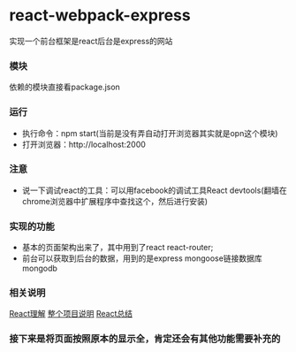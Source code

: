 # react-webpack-express
实现一个前台框架是react后台是express的网站
### 模块 
依赖的模块直接看package.json
### 运行 
* 执行命令：npm start(当前是没有弄自动打开浏览器其实就是opn这个模块)
* 打开浏览器：http://localhost:2000
### 注意
* 说一下调试react的工具：可以用facebook的调试工具React devtools(翻墙在chrome浏览器中扩展程序中查找这个，然后进行安装)
### 实现的功能
* 基本的页面架构出来了，其中用到了react react-router;
* 前台可以获取到后台的数据，用到的是express mongoose链接数据库mongodb
### 相关说明
[React理解](http://www.cnblogs.com/GainLoss/p/7692315.html)
[整个项目说明](http://www.cnblogs.com/GainLoss/p/7753154.html) 
[React总结](http://www.cnblogs.com/GainLoss/p/7692315.html) 
### 接下来是将页面按照原本的显示全，肯定还会有其他功能需要补充的


